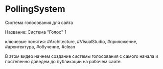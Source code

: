 # PollingSystem
Система голосования для сайта

Название: Система "Голос" 1

ключевые понятия:
#Architecture, #VisualStudio, #приложение, #архитектура, #обучение, #clean

В этом видео начнем создание системы голосования с самого начала и постепенно доведем до публикации на рабочем сайте.
